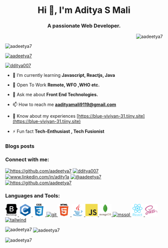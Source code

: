 <h1 align="center">Hi 👋, I'm Aditya S Mali</h1>
<h3 align="center">A passionate Web Developer.</h3>
<p align="right"> <img src="[https://komarev.com/ghpvc/?username=aadeetya7&label=Profile%20views&color=0e75b6&style=flat](https://image.lexica.art/full_webp/0ef826a7-a2ea-4d68-92a8-2b2d937d94ca)" alt="aadeetya7" /> </p>

<p align="left"> <img src="https://komarev.com/ghpvc/?username=aadeetya7&label=Profile%20views&color=0e75b6&style=flat" alt="aadeetya7" /> </p>

<p align="left"> <a href="https://github.com/ryo-ma/github-profile-trophy"><img src="https://github-profile-trophy.vercel.app/?username=aadeetya7" alt="aadeetya7" /></a> </p>

<p align="left"> <a href="https://twitter.com/dditya007" target="blank"><img src="https://img.shields.io/twitter/follow/dditya007?logo=twitter&style=for-the-badge" alt="dditya007" /></a> </p>

- 🌱 I’m currently learning **Javascript, Reactjs, Java**

- 🤝 Open To Work **Remote, WFO ,WHO etc.**

- 💬 Ask me about **Front End Technologies.**

- 📫 How to reach me **aadityamali9119@gmail.com**

- 📄 Know about my experiences [https://blue-viviyan-31.tiiny.site](https://blue-viviyan-31.tiiny.site)

- ⚡ Fun fact **Tech-Enthusiast , Tech Fusionist**

### Blogs posts
<!-- BLOG-POST-LIST:START -->
<!-- BLOG-POST-LIST:END -->

<h3 align="left">Connect with me:</h3>
<p align="left">
<a href="https://dev.to/https://github.com/aadeetya7" target="blank"><img align="center" src="https://raw.githubusercontent.com/rahuldkjain/github-profile-readme-generator/master/src/images/icons/Social/devto.svg" alt="https://github.com/aadeetya7" height="30" width="40" /></a>
<a href="https://twitter.com/dditya007" target="blank"><img align="center" src="https://raw.githubusercontent.com/rahuldkjain/github-profile-readme-generator/master/src/images/icons/Social/twitter.svg" alt="dditya007" height="30" width="40" /></a>
<a href="https://linkedin.com/in/www.linkedin.com/in/adity1a" target="blank"><img align="center" src="https://raw.githubusercontent.com/rahuldkjain/github-profile-readme-generator/master/src/images/icons/Social/linked-in-alt.svg" alt="www.linkedin.com/in/adity1a" height="30" width="40" /></a>
<a href="https://medium.com/@aadeetya7" target="blank"><img align="center" src="https://raw.githubusercontent.com/rahuldkjain/github-profile-readme-generator/master/src/images/icons/Social/medium.svg" alt="@aadeetya7" height="30" width="40" /></a>
<a href="/https://github.com/aadeetya7" target="blank"><img align="center" src="https://raw.githubusercontent.com/rahuldkjain/github-profile-readme-generator/master/src/images/icons/Social/rss.svg" alt="https://github.com/aadeetya7" height="30" width="40" /></a>
</p>

<h3 align="left">Languages and Tools:</h3>
<p align="left"> <a href="https://getbootstrap.com" target="_blank" rel="noreferrer"> <img src="https://raw.githubusercontent.com/devicons/devicon/master/icons/bootstrap/bootstrap-plain-wordmark.svg" alt="bootstrap" width="40" height="40"/> </a> <a href="https://www.cprogramming.com/" target="_blank" rel="noreferrer"> <img src="https://raw.githubusercontent.com/devicons/devicon/master/icons/c/c-original.svg" alt="c" width="40" height="40"/> </a> <a href="https://www.w3schools.com/css/" target="_blank" rel="noreferrer"> <img src="https://raw.githubusercontent.com/devicons/devicon/master/icons/css3/css3-original-wordmark.svg" alt="css3" width="40" height="40"/> </a> <a href="https://git-scm.com/" target="_blank" rel="noreferrer"> <img src="https://www.vectorlogo.zone/logos/git-scm/git-scm-icon.svg" alt="git" width="40" height="40"/> </a> <a href="https://www.w3.org/html/" target="_blank" rel="noreferrer"> <img src="https://raw.githubusercontent.com/devicons/devicon/master/icons/html5/html5-original-wordmark.svg" alt="html5" width="40" height="40"/> </a> <a href="https://www.java.com" target="_blank" rel="noreferrer"> <img src="https://raw.githubusercontent.com/devicons/devicon/master/icons/java/java-original.svg" alt="java" width="40" height="40"/> </a> <a href="https://developer.mozilla.org/en-US/docs/Web/JavaScript" target="_blank" rel="noreferrer"> <img src="https://raw.githubusercontent.com/devicons/devicon/master/icons/javascript/javascript-original.svg" alt="javascript" width="40" height="40"/> </a> <a href="https://www.mongodb.com/" target="_blank" rel="noreferrer"> <img src="https://raw.githubusercontent.com/devicons/devicon/master/icons/mongodb/mongodb-original-wordmark.svg" alt="mongodb" width="40" height="40"/> </a> <a href="https://www.microsoft.com/en-us/sql-server" target="_blank" rel="noreferrer"> <img src="https://www.svgrepo.com/show/303229/microsoft-sql-server-logo.svg" alt="mssql" width="40" height="40"/> </a> <a href="https://reactjs.org/" target="_blank" rel="noreferrer"> <img src="https://raw.githubusercontent.com/devicons/devicon/master/icons/react/react-original-wordmark.svg" alt="react" width="40" height="40"/> </a> <a href="https://sass-lang.com" target="_blank" rel="noreferrer"> <img src="https://raw.githubusercontent.com/devicons/devicon/master/icons/sass/sass-original.svg" alt="sass" width="40" height="40"/> </a> <a href="https://tailwindcss.com/" target="_blank" rel="noreferrer"> <img src="https://www.vectorlogo.zone/logos/tailwindcss/tailwindcss-icon.svg" alt="tailwind" width="40" height="40"/> </a> </p>

<p><img align="left" src="https://github-readme-stats.vercel.app/api/top-langs?username=aadeetya7&show_icons=true&locale=en&layout=compact" alt="aadeetya7" /></p>

<p>&nbsp;<img align="center" src="https://github-readme-stats.vercel.app/api?username=aadeetya7&show_icons=true&locale=en" alt="aadeetya7" /></p>

<p><img align="center" src="https://github-readme-streak-stats.herokuapp.com/?user=aadeetya7&" alt="aadeetya7" /></p>


